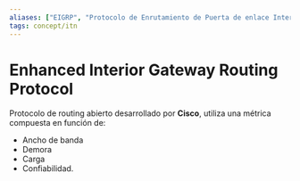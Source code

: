 ```yaml
---
aliases: ["EIGRP", "Protocolo de Enrutamiento de Puerta de enlace Interior Mejorado"]
tags: concept/itn
---
```

# Enhanced Interior Gateway Routing Protocol

Protocolo de routing abierto desarrollado por **Cisco**, utiliza una métrica compuesta en función de:

- Ancho de banda
- Demora
- Carga
- Confiabilidad.
